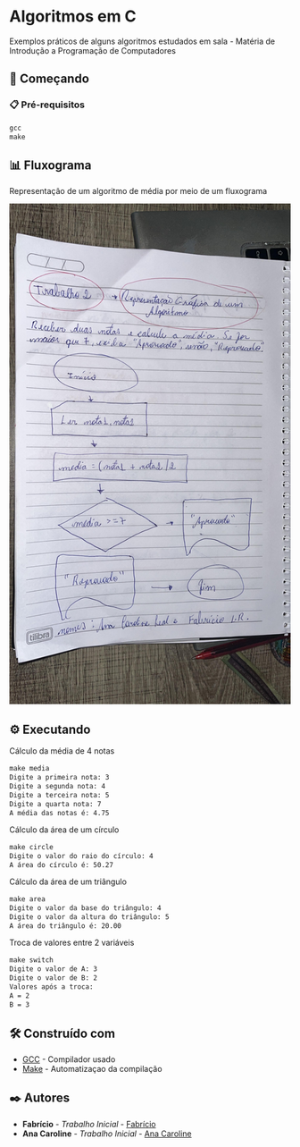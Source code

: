 # Algoritmos em C

Exemplos práticos de alguns algoritmos estudados em sala - Matéria de Introdução a Programação de Computadores

## 🚀 Começando

### 📋 Pré-requisitos

```
gcc
make
```

## 📊 Fluxograma

Representação de um algoritmo de média por meio de um fluxograma

![plot](./media.jpeg)

## ⚙️ Executando

Cálculo da média de 4 notas
```
make media
Digite a primeira nota: 3
Digite a segunda nota: 4
Digite a terceira nota: 5
Digite a quarta nota: 7
A média das notas é: 4.75
```

Cálculo da área de um círculo
```
make circle
Digite o valor do raio do círculo: 4
A área do círculo é: 50.27
```

Cálculo da área de um triângulo
```
make area
Digite o valor da base do triângulo: 4
Digite o valor da altura do triângulo: 5
A área do triângulo é: 20.00
```

Troca de valores entre 2 variáveis
```
make switch
Digite o valor de A: 3
Digite o valor de B: 2
Valores após a troca:
A = 2
B = 3
```

## 🛠️ Construído com

* [GCC](https://gcc.gnu.org/) - Compilador usado
* [Make](https://www.gnu.org/software/make/) - Automatizaçao da compilação

## ✒️ Autores

* **Fabrício** - *Trabalho Inicial* - [Fabrício](https://github.com/FabricioLR)
* **Ana Caroline** - *Trabalho Inicial* - [Ana Caroline](https://github.com/anac-roline)